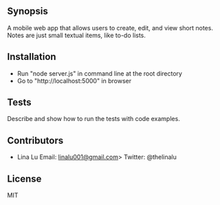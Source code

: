## Synopsis

A mobile web app that allows users to create, edit, and view short notes. Notes are just small textual items, like to-do lists.

## Installation

- Run "node server.js" in command line at the root directory
- Go to "http://localhost:5000" in browser

## Tests

Describe and show how to run the tests with code examples.

## Contributors

* Lina Lu 
Email: linalu001@gmail.com> 
Twitter: @thelinalu

## License

MIT
